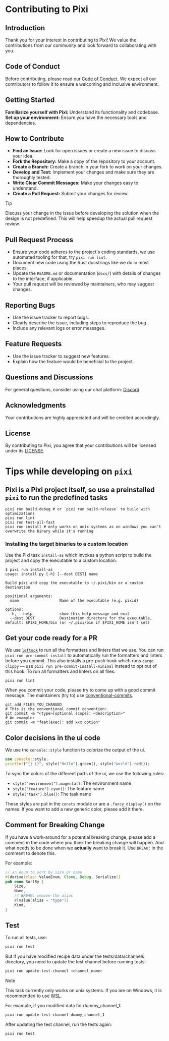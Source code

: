 # Contributing to Pixi
## Introduction
Thank you for your interest in contributing to Pixi! We value the contributions from our community and look forward to collaborating with you.

## Code of Conduct
Before contributing, please read our [Code of Conduct](https://github.com/prefix-dev/pixi/blob/main/CODE_OF_CONDUCT.md). We expect all our contributors to follow it to ensure a welcoming and inclusive environment.

## Getting Started
**Familiarize yourself with Pixi:** Understand its functionality and codebase.
**Set up your environment:** Ensure you have the necessary tools and dependencies.

## How to Contribute
- **Find an Issue:** Look for open issues or create a new issue to discuss your idea.
- **Fork the Repository:** Make a copy of the repository to your account.
- **Create a Branch:** Create a branch in your fork to work on your changes.
- **Develop and Test:** Implement your changes and make sure they are thoroughly tested.
- **Write Clear Commit Messages:** Make your changes easy to understand.
- **Create a Pull Request:** Submit your changes for review.

> [!TIP]
> Discuss your change in the issue before developing the solution when the design is not predefined.
> This will help speedup the actual pull request review.

## Pull Request Process
- Ensure your code adheres to the project's coding standards, we use automated tooling for that, try `pixi run lint`.
- Document new code using the Rust docstrings like we do in most places.
- Update the `README.md` or documentation (`docs/`) with details of changes to the interface, if applicable.
- Your pull request will be reviewed by maintainers, who may suggest changes.

## Reporting Bugs
- Use the issue tracker to report bugs.
- Clearly describe the issue, including steps to reproduce the bug.
- Include any relevant logs or error messages.

## Feature Requests
- Use the issue tracker to suggest new features.
- Explain how the feature would be beneficial to the project.

## Questions and Discussions
For general questions, consider using our chat platform: [Discord](https://discord.gg/kKV8ZxyzY4)

## Acknowledgments
Your contributions are highly appreciated and will be credited accordingly.

## License
By contributing to Pixi, you agree that your contributions will be licensed under its [LICENSE](https://github.com/prefix-dev/pixi/blob/main/LICENSE).

# Tips while developing on `pixi`

## Pixi is a Pixi project itself, so use a preinstalled `pixi` to run the predefined tasks
```shell
pixi run build-debug # or `pixi run build-release` to build with optimizations
pixi run lint
pixi run test-all-fast
pixi run install # only works on unix systems as on windows you can't overwrite the binary while it's running
```

### Installing the target binaries to a custom location

Use the Pixi task `install-as` which invokes a python script to build the project and copy the executable to a custom location.
```shell
$ pixi run install-as
usage: install.py [-h] [--dest DEST] name

Build pixi and copy the executable to ~/.pixi/bin or a custom destination

positional arguments:
  name                  Name of the executable (e.g. pixid)

options:
  -h, --help            show this help message and exit
  --dest DEST           Destination directory for the executable, default: $PIXI_HOME/bin (or ~/.pixi/bin if $PIXI_HOME isn't set)
```

## Get your code ready for a PR
We use [`leftook`](https://lefthook.dev/) to run all the formatters and linters that we use.
You can run `pixi run pre-commit-install` to automatically run the formatters and linters before you commit.
This also installs a pre-push hook which runs `cargo clippy` —
use `pixi run pre-commit-install-minimal` instead to opt out of this hook.
To run all formatters and linters on all files:

```shell
pixi run lint
```

When you commit your code, please try to come up with a good commit message.
The maintainers (try to) use [conventional-commits](https://www.conventionalcommits.org/en/v1.0.0/).
```shell
git add FILES_YOU_CHANGED
# This is the conventional commit convention:
git commit -m "<type>[optional scope]: <description>"
# An example:
git commit -m "feat(exec): add xxx option"
```

## Color decisions in the ui code
We use the `console::style` function to colorize the output of the ui.
```rust
use console::style;
println!("{} {}", style("Hello").green(), style("world").red());
```

To sync the colors of the different parts of the ui, we use the following rules:
- `style("environment").magenta()`: The environment name
- `style("feature").cyan()`: The feature name
- `style("task").blue()`: The task name

These styles are put in the `consts` module or are a `.fancy_display()` on the names. If you want to add a new generic color, please add it there.


## Comment for Breaking Change
If you have a work-around for a potential breaking change, please add a comment in the code where you think the breaking change will happen. And what needs to be done when we **actually** want to break it. Use `BREAK:` in the comment to denote this.

For example:
```rust
// an enum to sort by size or name
#[derive(clap::ValueEnum, Clone, Debug, Serialize)]
pub enum SortBy {
    Size,
    Name,
    // BREAK: remove the alias
    #[value(alias = "type")]
    Kind,
}
```
## Test

To run all tests, use:
```bash
pixi run test
```
But if you have modified recipe data under the tests/data/channels directory, you need to update the test channel before running tests:
```bash
pixi run update-test-channel <channel_name>
```
> [!NOTE]
> This task currently only works on unix systems. If you are on Windows, it is recommended to use [WSL](https://learn.microsoft.com/en-us/windows/wsl/install).

For example, if you modified data for dummy_channel_1:
```bash
pixi run update-test-channel dummy_channel_1
```
After updating the test channel, run the tests again:
```
pixi run test
```
